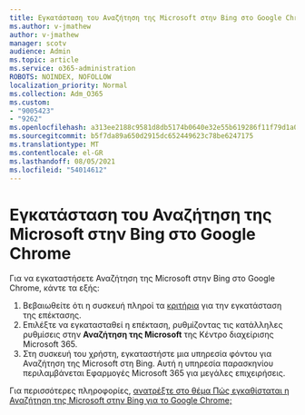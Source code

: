```yaml
---
title: Εγκατάσταση του Αναζήτηση της Microsoft στην Bing στο Google Chrome
ms.author: v-jmathew
author: v-jmathew
manager: scotv
audience: Admin
ms.topic: article
ms.service: o365-administration
ROBOTS: NOINDEX, NOFOLLOW
localization_priority: Normal
ms.collection: Adm_O365
ms.custom:
- "9005423"
- "9262"
ms.openlocfilehash: a313ee2188c9581d8db5174b0640e32e55b619286f11f79d1a0293b66cc7c374
ms.sourcegitcommit: b5f7da89a650d2915dc652449623c78be6247175
ms.translationtype: MT
ms.contentlocale: el-GR
ms.lasthandoff: 08/05/2021
ms.locfileid: "54014612"
---
```

# <a name="install-the-microsoft-search-in-bing-extension-in-google-chrome"></a>Εγκατάσταση του Αναζήτηση της Microsoft στην Bing στο Google Chrome

Για να εγκαταστήσετε Αναζήτηση της Microsoft στην Bing στο Google Chrome, κάντε τα εξής:

1. Βεβαιωθείτε ότι η συσκευή πληροί τα [κριτήρια](https://go.microsoft.com/fwlink/?linkid=2152236) για την εγκατάσταση της επέκτασης.
2. Επιλέξτε να εγκατασταθεί η επέκταση, ρυθμίζοντας τις κατάλληλες ρυθμίσεις στην **Αναζήτηση της Microsoft** της Κέντρο διαχείρισης Microsoft 365.
3. Στη συσκευή του χρήστη, εγκαταστήστε μια υπηρεσία φόντου για Αναζήτηση της Microsoft στη Bing. Αυτή η υπηρεσία παρασκηνίου περιλαμβάνεται Εφαρμογές Microsoft 365 για μεγάλες επιχειρήσεις.

Για περισσότερες πληροφορίες, [ανατρέξτε στο θέμα Πώς εγκαθίσταται η Αναζήτηση της Microsoft στην Bing για το Google Chrome;](https://go.microsoft.com/fwlink/?linkid=2150992)
